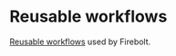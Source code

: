 # Reusable workflows

[Reusable workflows](https://docs.github.com/en/actions/learn-github-actions/reusing-workflows) used by Firebolt.
